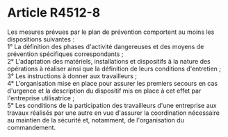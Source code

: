 # Article R4512-8

  
Les mesures prévues par le plan de prévention comportent au moins les dispositions suivantes :   
1° La définition des phases d'activité dangereuses et des moyens de prévention spécifiques correspondants ;   
2° L'adaptation des matériels, installations et dispositifs à la nature des opérations à réaliser ainsi que la définition de leurs conditions d'entretien ;   
3° Les instructions à donner aux travailleurs ;   
4° L'organisation mise en place pour assurer les premiers secours en cas d'urgence et la description du dispositif mis en place à cet effet par l'entreprise utilisatrice ;   
5° Les conditions de la participation des travailleurs d'une entreprise aux travaux réalisés par une autre en vue d'assurer la coordination nécessaire au maintien de la sécurité et, notamment, de l'organisation du commandement.